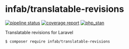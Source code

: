 # infab/translatable-revisions

[![pipeline status](https://gitlab.com/infab/translatable-revisions/badges/main/pipeline.svg)](https://gitlab.com/infab/translatable-revisions/-/commits/main)
[![coverage report](https://gitlab.com/infab/translatable-revisions/badges/main/coverage.svg)](https://gitlab.com/infab/translatable-revisions/-/commits/main)
[![php_stan](https://img.shields.io/badge/PHPStan-level%207-brightgreen.svg)](https://gitlab.com/infab/translatable-revisions/-/commits/main)


Translatable revisions for Laravel


```bash
$ composer require infab/translatable-revisions
```

